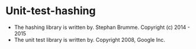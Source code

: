 # Unit-test-hashing


- The hashing library is written by. Stephan Brumme. Copyright (c) 2014 - 2015 
- The unit test library is written by. Copyright 2008, Google Inc.